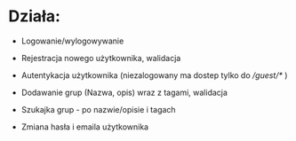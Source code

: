 # Działa:

* Logowanie/wylogowywanie

* Rejestracja nowego użytkownika, walidacja

* Autentykacja użytkownika (niezalogowany ma dostep tylko do _/guest/*_ )

* Dodawanie grup (Nazwa, opis) wraz z tagami, walidacja

* Szukajka grup - po nazwie/opisie i tagach

* Zmiana hasła i emaila użytkownika
